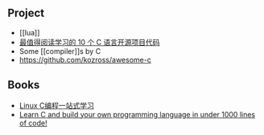## Project
- [[lua]]
- [最值得阅读学习的 10 个 C 语言开源项目代码](http://blog.jobbole.com/79023/)
- Some [[compiler]]s by C 
- https://github.com/kozross/awesome-c

## Books
- [Linux C编程一站式学习](https://github.com/learning-linux-c-cpp/akabook)
- [Learn C and build your own programming language in under 1000 lines of code!](https://github.com/orangeduck/BuildYourOwnLisp)
